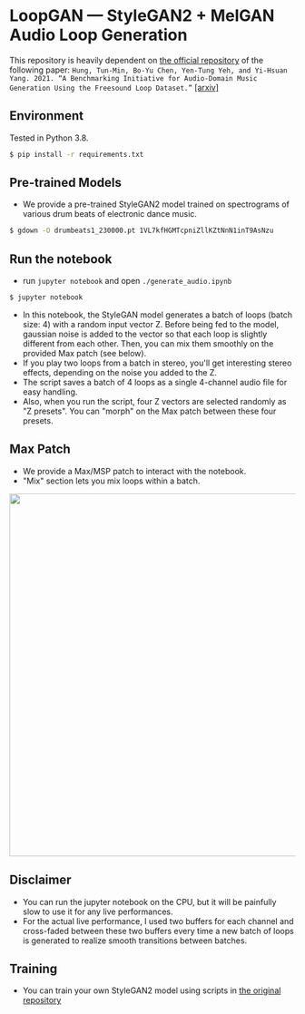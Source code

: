 # LoopGAN — StyleGAN2 + MelGAN Audio Loop Generation

This repository is heavily dependent on [the official repository](https://github.com/allenhung1025/LoopTest) of the following paper:
`Hung, Tun-Min, Bo-Yu Chen, Yen-Tung Yeh, and Yi-Hsuan Yang. 2021. “A Benchmarking Initiative for Audio-Domain Music Generation Using the Freesound Loop Dataset.”` [[arxiv]](https://arxiv.org/pdf/2108.01576.pdf)

## Environment

Tested in Python 3.8.

``` bash
$ pip install -r requirements.txt 
```

## Pre-trained Models

* We provide a pre-trained StyleGAN2 model trained on spectrograms of various drum beats of electronic dance music.
``` bash
$ gdown -O drumbeats1_230000.pt 1VL7kfHGMTcpniZllKZtNnN1inT9AsNzu
```

## Run the notebook

* run `jupyter notebook` and open `./generate_audio.ipynb`
``` bash
$ jupyter notebook
```


- In this notebook, the StyleGAN model generates a batch of loops (batch size: 4) with a random input vector Z. Before being fed to the model, gaussian noise is added to the vector so that each loop is slightly different from each other. Then, you can mix them smoothly on the provided Max patch (see below).
- If you play two loops from a batch in stereo, you'll get interesting stereo effects, depending on the noise you added to the Z. 
- The script saves a batch of 4 loops as a single 4-channel audio file for easy handling.
- Also, when you run the script, four Z vectors are selected randomly as "Z presets". You can "morph" on the Max patch between these four presets.   

## Max Patch

- We provide a Max/MSP patch to interact with the notebook.
- "Mix" section lets you mix loops within a batch. 

<p>
<img src="./images/maxpatch.png" width=640px/>
</p>
  

## Disclaimer

- You can run the jupyter notebook on the CPU, but it will be painfully slow to use it for any live performances.
- For the actual live performance, I used two buffers for each channel and cross-faded between these two buffers every time a new batch of loops is generated to realize smooth transitions between batches. 
 

## Training
- You can train your own StyleGAN2 model using scripts in [the original repository](https://github.com/allenhung1025/LoopTest) 


